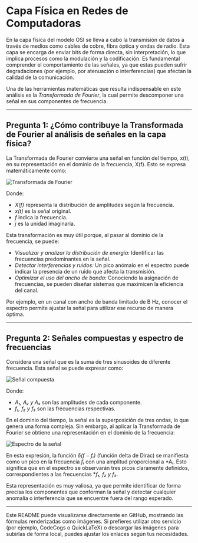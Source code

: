 # Capa Física en Redes de Computadoras

En la capa física del modelo OSI se lleva a cabo la transmisión de datos a través de medios como cables de cobre, fibra óptica y ondas de radio. Esta capa se encarga de enviar bits de forma directa, sin interpretación, lo que implica procesos como la modulación y la codificación. Es fundamental comprender el comportamiento de las señales, ya que estas pueden sufrir degradaciones (por ejemplo, por atenuación o interferencias) que afectan la calidad de la comunicación.

Una de las herramientas matemáticas que resulta indispensable en este análisis es la *Transformada de Fourier*, la cual permite descomponer una señal en sus componentes de frecuencia.

---

## Pregunta 1: ¿Cómo contribuye la Transformada de Fourier al análisis de señales en la capa física?

La Transformada de Fourier convierte una señal en función del tiempo, x(t), en su representación en el dominio de la frecuencia, X(f). Esto se expresa matemáticamente como:

![Transformada de Fourier](https://chart.googleapis.com/chart?cht=tx&chl=X(f)%20%3D%20%5Cint_%7B-%5Cinfty%7D%5E%7B%5Cinfty%7D%20x(t)%20e%5E%7B-j%202%5Cpi%20f%20t%7D%20dt)

Donde:
- *X(f)* representa la distribución de amplitudes según la frecuencia.
- *x(t)* es la señal original.
- *f* indica la frecuencia.
- *j* es la unidad imaginaria.

Esta transformación es muy útil porque, al pasar al dominio de la frecuencia, se puede:
- *Visualizar y analizar la distribución de energía:* Identificar las frecuencias predominantes en la señal.
- *Detectar interferencias y ruidos:* Un pico anómalo en el espectro puede indicar la presencia de un ruido que afecta la transmisión.
- *Optimizar el uso del ancho de banda:* Conociendo la asignación de frecuencias, se pueden diseñar sistemas que maximicen la eficiencia del canal.

Por ejemplo, en un canal con ancho de banda limitado de B Hz, conocer el espectro permite ajustar la señal para utilizar ese recurso de manera óptima.

---

## Pregunta 2: Señales compuestas y espectro de frecuencias

Considera una señal que es la suma de tres sinusoides de diferente frecuencia. Esta señal se puede expresar como:

![Señal compuesta](https://chart.googleapis.com/chart?cht=tx&chl=x(t)%20%3D%20A_1%20%5Csin(2%5Cpi%20f_1t)%20%2B%20A_2%20%5Csin(2%5Cpi%20f_2t)%20%2B%20A_3%20%5Csin(2%5Cpi%20f_3t))

Donde:
- *A₁, A₂ y A₃* son las amplitudes de cada componente.
- *f₁, f₂ y f₃* son las frecuencias respectivas.

En el dominio del tiempo, la señal es la superposición de tres ondas, lo que genera una forma compleja. Sin embargo, al aplicar la Transformada de Fourier se obtiene una representación en el dominio de la frecuencia:

![Espectro de la señal](https://chart.googleapis.com/chart?cht=tx&chl=X(f)%20%3D%20A_1%20%5Cdelta(f-f_1)%20%2B%20A_2%20%5Cdelta(f-f_2)%20%2B%20A_3%20%5Cdelta(f-f_3))

En esta expresión, la función *δ(f − fᵢ)* (función delta de Dirac) se manifiesta como un pico en la frecuencia *fᵢ* con una amplitud proporcional a *Aᵢ. Esto significa que en el espectro se observarán tres picos claramente definidos, correspondientes a las frecuencias **f₁, f₂ y f₃*.

Esta representación es muy valiosa, ya que permite identificar de forma precisa los componentes que conforman la señal y detectar cualquier anomalía o interferencia que se encuentre fuera del rango esperado.

---

Este README puede visualizarse directamente en GitHub, mostrando las fórmulas renderizadas como imágenes. Si prefieres utilizar otro servicio (por ejemplo, CodeCogs o QuickLaTeX) o descargar las imágenes para subirlas de forma local, puedes ajustar los enlaces según tus necesidades.
